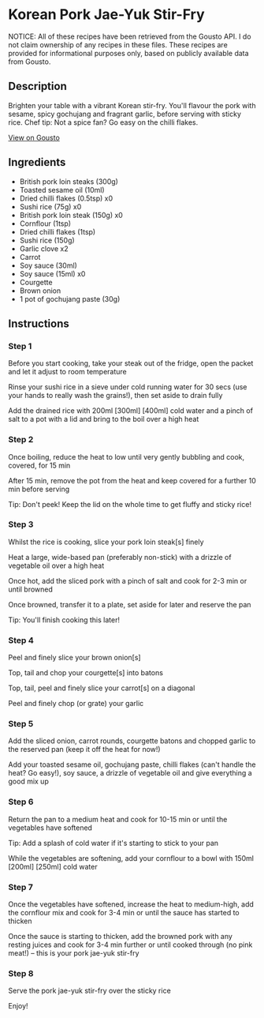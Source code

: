 # Korean Pork Jae-Yuk Stir-Fry

NOTICE: All of these recipes have been retrieved from the Gousto API. I do not claim ownership of any recipes in these files. These recipes are provided for informational purposes only, based on publicly available data from Gousto.

## Description

Brighten your table with a vibrant Korean stir-fry. You'll flavour the pork with sesame, spicy gochujang and fragrant garlic, before serving with sticky rice. Chef tip: Not a spice fan? Go easy on the chilli flakes.

[View on Gousto](https://www.gousto.co.uk/recipes/cookbook/korean-pork-jae-yuk-stir-fry)

## Ingredients

- British pork loin steaks (300g)
- Toasted sesame oil (10ml)
- Dried chilli flakes (0.5tsp) x0
- Sushi rice (75g) x0
- British pork loin steak (150g) x0
- Cornflour (1tsp)
- Dried chilli flakes (1tsp)
- Sushi rice (150g)
- Garlic clove x2
- Carrot
- Soy sauce (30ml)
- Soy sauce (15ml) x0
- Courgette
- Brown onion
- 1 pot of gochujang paste (30g)

## Instructions


### Step 1

Before you start cooking, take your steak out of the fridge, open the packet and let it adjust to room temperature

Rinse your sushi rice in a sieve under cold running water for 30 secs (use your hands to really wash the grains!), then set aside to drain fully

Add the drained rice with 200ml <span class="text-purple">[300ml] </span><span class="text-danger">[400ml]</span> cold water and a pinch of salt to a pot with a lid and bring to the boil over a high heat


### Step 2

Once boiling, reduce the heat to low until very gently bubbling and cook, covered, for 15 min

After 15 min, remove the pot from the heat and keep covered for a further 10 min before serving

Tip: Don't peek! Keep the lid on the whole time to get fluffy and sticky rice!


### Step 3

Whilst the rice is cooking, slice your pork loin steak[s] finely

Heat a large, wide-based pan (preferably non-stick) with a drizzle of vegetable oil over a high heat

Once hot, add the sliced pork with a pinch of salt and cook for 2-3 min or until browned

Once browned, transfer it to a plate, set aside for later and reserve the pan

Tip: You'll finish cooking this later!


### Step 4

Peel and finely slice your brown onion[s]

Top, tail and chop your courgette[s] into batons

Top, tail, peel and finely slice your carrot[s] on a diagonal

Peel and finely chop (or grate) your garlic


### Step 5

Add the sliced onion, carrot rounds, courgette batons and chopped garlic to the reserved pan (keep it off the heat for now!)

Add your toasted sesame oil, gochujang paste, chilli flakes (can't handle the heat? Go easy!), soy sauce, a drizzle of vegetable oil and give everything a good mix up


### Step 6

Return the pan to a medium heat and cook for 10-15 min or until the vegetables have softened

Tip: Add a splash of cold water if it's starting to stick to your pan

While the vegetables are softening, add your cornflour to a bowl with 150ml <span class="text-purple">[200ml]</span> <span class="text-danger">[250ml]</span> cold water


### Step 7

Once the vegetables have softened, increase the heat to medium-high, add the cornflour mix and cook for 3-4 min or until the sauce has started to thicken

Once the sauce is starting to thicken, add the browned pork with any resting juices and cook for 3-4 min further or until cooked through (no pink meat!) – this is your pork jae-yuk stir-fry

### Step 8

Serve the pork jae-yuk stir-fry over the sticky rice

Enjoy!

